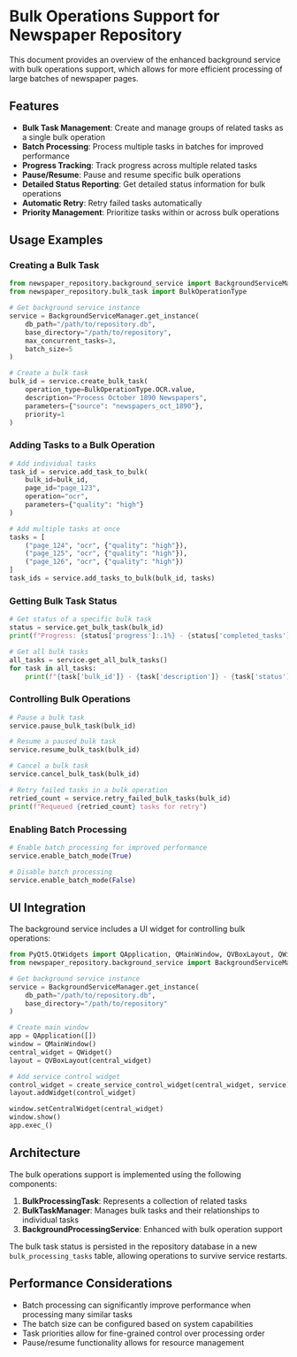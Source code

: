 # Bulk Operations Support for Newspaper Repository

This document provides an overview of the enhanced background service with bulk operations support, which allows for more efficient processing of large batches of newspaper pages.

## Features

- **Bulk Task Management**: Create and manage groups of related tasks as a single bulk operation
- **Batch Processing**: Process multiple tasks in batches for improved performance
- **Progress Tracking**: Track progress across multiple related tasks
- **Pause/Resume**: Pause and resume specific bulk operations
- **Detailed Status Reporting**: Get detailed status information for bulk operations
- **Automatic Retry**: Retry failed tasks automatically
- **Priority Management**: Prioritize tasks within or across bulk operations

## Usage Examples

### Creating a Bulk Task

```python
from newspaper_repository.background_service import BackgroundServiceManager
from newspaper_repository.bulk_task import BulkOperationType

# Get background service instance
service = BackgroundServiceManager.get_instance(
    db_path="/path/to/repository.db",
    base_directory="/path/to/repository",
    max_concurrent_tasks=3,
    batch_size=5
)

# Create a bulk task
bulk_id = service.create_bulk_task(
    operation_type=BulkOperationType.OCR.value,
    description="Process October 1890 Newspapers",
    parameters={"source": "newspapers_oct_1890"},
    priority=1
)
```

### Adding Tasks to a Bulk Operation

```python
# Add individual tasks
task_id = service.add_task_to_bulk(
    bulk_id=bulk_id,
    page_id="page_123",
    operation="ocr",
    parameters={"quality": "high"}
)

# Add multiple tasks at once
tasks = [
    ("page_124", "ocr", {"quality": "high"}),
    ("page_125", "ocr", {"quality": "high"}),
    ("page_126", "ocr", {"quality": "high"})
]
task_ids = service.add_tasks_to_bulk(bulk_id, tasks)
```

### Getting Bulk Task Status

```python
# Get status of a specific bulk task
status = service.get_bulk_task(bulk_id)
print(f"Progress: {status['progress']:.1%} - {status['completed_tasks']}/{status['total_tasks']} completed")

# Get all bulk tasks
all_tasks = service.get_all_bulk_tasks()
for task in all_tasks:
    print(f"{task['bulk_id']} - {task['description']} - {task['status']}")
```

### Controlling Bulk Operations

```python
# Pause a bulk task
service.pause_bulk_task(bulk_id)

# Resume a paused bulk task
service.resume_bulk_task(bulk_id)

# Cancel a bulk task
service.cancel_bulk_task(bulk_id)

# Retry failed tasks in a bulk operation
retried_count = service.retry_failed_bulk_tasks(bulk_id)
print(f"Requeued {retried_count} tasks for retry")
```

### Enabling Batch Processing

```python
# Enable batch processing for improved performance
service.enable_batch_mode(True)

# Disable batch processing
service.enable_batch_mode(False)
```

## UI Integration

The background service includes a UI widget for controlling bulk operations:

```python
from PyQt5.QtWidgets import QApplication, QMainWindow, QVBoxLayout, QWidget
from newspaper_repository.background_service import BackgroundServiceManager, create_service_control_widget

# Get background service instance
service = BackgroundServiceManager.get_instance(
    db_path="/path/to/repository.db",
    base_directory="/path/to/repository"
)

# Create main window
app = QApplication([])
window = QMainWindow()
central_widget = QWidget()
layout = QVBoxLayout(central_widget)

# Add service control widget
control_widget = create_service_control_widget(central_widget, service)
layout.addWidget(control_widget)

window.setCentralWidget(central_widget)
window.show()
app.exec_()
```

## Architecture

The bulk operations support is implemented using the following components:

1. **BulkProcessingTask**: Represents a collection of related tasks
2. **BulkTaskManager**: Manages bulk tasks and their relationships to individual tasks
3. **BackgroundProcessingService**: Enhanced with bulk operation support

The bulk task status is persisted in the repository database in a new `bulk_processing_tasks` table, allowing operations to survive service restarts.

## Performance Considerations

- Batch processing can significantly improve performance when processing many similar tasks
- The batch size can be configured based on system capabilities
- Task priorities allow for fine-grained control over processing order
- Pause/resume functionality allows for resource management